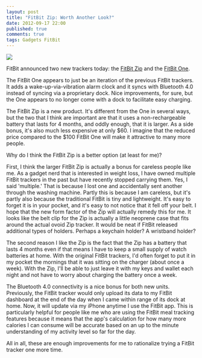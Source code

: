 ```yaml
---
layout: post
title: "FitBit Zip: Worth Another Look?"
date: 2012-09-17 22:00
published: true
comments: true
tags: Gadgets FitBit
---
```


<img class="float-right" src="/stuff/fitbit-zip.png" />

FitBit announced two new trackers today: the [FitBit Zip](http://www.fitbit.com/zip) and the [FitBit One](http://www.fitbit.com/one).  

The FitBit One appears to just be an iteration of the previous FitBit trackers.  It adds a wake-up-via-vibration alarm clock and it syncs with Bluetooth 4.0 instead of syncing via a proprietary dock.  Nice improvements, for sure, but the One appears to no longer come with a dock to facilitate easy charging.

The FitBit Zip is a new product.  It's different from the One in several ways, but the two that I think are important are that it uses a non-rechargeable battery that lasts for 4 months, and oddly enough, that it is larger.  As a side bonus, it's also much less expensive at only $60.  I imagine that the reduced price compared to the $100 FitBit One will make it attractive to many more people.

Why do I think the FitBit Zip is a better option (at least for me)? 

First, I think the larger FitBit Zip is actually a bonus for careless people like me.  As a gadget nerd that is interested in weight loss, I have owned multiple FitBit trackers in the past but have recently stopped carrying them.  Yes, I said 'multiple.'  That is because I lost one and accidentally sent another through the washing machine.  Partly this is because I am careless, but it's partly also because the traditional FitBit is tiny and lightweight.  It's easy to forget it is in your pocket, and it's easy to not notice that it fell off your belt.  I hope that the new form factor of the Zip will actually remedy this for me.  It looks like the belt clip for the Zip is actually a little neoprene case that fits around the actual ovoid Zip tracker.  It would be neat if FitBit released additional types of holders. Perhaps a keychain holder?  A wristband holder?

The second reason I like the Zip is the fact that the Zip has a battery that lasts 4 months even if that means I have to keep a small supply of watch batteries at home.  With the original FitBit trackers, I'd often forget to put it in my pocket the mornings that it was sitting on the charger (about once a week).  With the Zip, I'll be able to just leave it with my keys and wallet each night and not have to worry about charging the battery once a week.

The Bluetooth 4.0 connectivity is a nice bonus for both new units.  Previously, the FitBit tracker would only upload its data to my FitBit dashboard at the end of the day when I came within range of its dock at home.  Now, it will update via my iPhone anytime I use the FitBit app.  This is particularly helpful for people like me who are using the FitBit meal tracking features because it means that the app's calculation for how many more calories I can consume will be accurate based on an up to the minute understanding of my activity level so far for the day.

All in all, these are enough improvements for me to rationalize trying a FitBit tracker one more time.